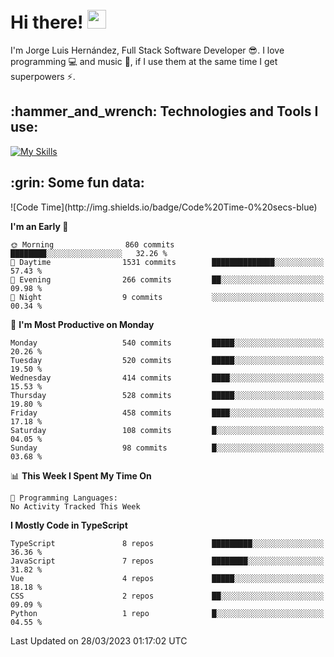 <h1 align="left">
 <abc>
  <br>Hi there! <img src="https://user-images.githubusercontent.com/42378118/110234147-e3259600-7f4e-11eb-95be-0c4047144dea.gif" width="30"><br>
 </abc>
</h1>

I'm Jorge Luis Hernández, Full Stack Software Developer :sunglasses:. I love programming :computer: and music :musical_score:, if I use them at the same time I get superpowers :zap:. 


<h2 align="left">:hammer_and_wrench: Technologies and Tools I use:</h2>

[![My Skills](https://skillicons.dev/icons?i=js,ts,html,css,py,vue,react,next,nest,postgres,mysql)](https://skillicons.dev)

<h2 align="left">:grin: Some fun data:</h2>
<!--START_SECTION:waka-->
![Code Time](http://img.shields.io/badge/Code%20Time-0%20secs-blue)

**I'm an Early 🐤** 

```text
🌞 Morning                860 commits         ████████░░░░░░░░░░░░░░░░░   32.26 % 
🌆 Daytime                1531 commits        ██████████████░░░░░░░░░░░   57.43 % 
🌃 Evening                266 commits         ██░░░░░░░░░░░░░░░░░░░░░░░   09.98 % 
🌙 Night                  9 commits           ░░░░░░░░░░░░░░░░░░░░░░░░░   00.34 % 
```
📅 **I'm Most Productive on Monday** 

```text
Monday                   540 commits         █████░░░░░░░░░░░░░░░░░░░░   20.26 % 
Tuesday                  520 commits         █████░░░░░░░░░░░░░░░░░░░░   19.50 % 
Wednesday                414 commits         ████░░░░░░░░░░░░░░░░░░░░░   15.53 % 
Thursday                 528 commits         █████░░░░░░░░░░░░░░░░░░░░   19.80 % 
Friday                   458 commits         ████░░░░░░░░░░░░░░░░░░░░░   17.18 % 
Saturday                 108 commits         █░░░░░░░░░░░░░░░░░░░░░░░░   04.05 % 
Sunday                   98 commits          █░░░░░░░░░░░░░░░░░░░░░░░░   03.68 % 
```


📊 **This Week I Spent My Time On** 

```text
💬 Programming Languages: 
No Activity Tracked This Week
```

**I Mostly Code in TypeScript** 

```text
TypeScript               8 repos             █████████░░░░░░░░░░░░░░░░   36.36 % 
JavaScript               7 repos             ████████░░░░░░░░░░░░░░░░░   31.82 % 
Vue                      4 repos             █████░░░░░░░░░░░░░░░░░░░░   18.18 % 
CSS                      2 repos             ██░░░░░░░░░░░░░░░░░░░░░░░   09.09 % 
Python                   1 repo              █░░░░░░░░░░░░░░░░░░░░░░░░   04.55 % 
```




 Last Updated on 28/03/2023 01:17:02 UTC
<!--END_SECTION:waka-->
